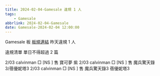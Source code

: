 ```yaml
---
title: 2024-02-04-Gamesale 違規 1 人
tags:
    - Gamesale
abbrlink: 2024-02-04-Gamesale
date: Gamesale-2024-02-04 12:00:00
---
```

Gamesale 板 [板規連結](https://www.ptt.cc/bbs/Gossiping/M.1637425085.A.07D.html)
昨天違規 1 人
<!-- more -->

違規清單
單日不得超過 2 篇

2/03 calvinman □ [NS  ] 售 寶可夢 紫
2/03 calvinman □ [NS  ] 售 魔兵驚天錄3/蓓優妮塔3
2/03 calvinman □ [NS  ] 售 魔兵驚天錄3 蓓優妮塔3